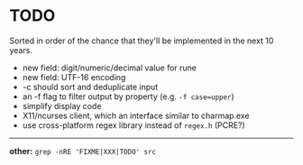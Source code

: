 # TODO

Sorted in order of the chance that they'll be implemented in the next 10
years.

- new field: digit/numeric/decimal value for rune
- new field: UTF-16 encoding
- -c should sort and deduplicate input
- an -f flag to filter output by property (e.g. `-f case=upper`)
- simplify display code
- X11/ncurses client, which an interface similar to charmap.exe
- use cross-platform regex library instead of `regex.h` (PCRE?)

---

**other:** `grep -nRE 'FIXME|XXX|TODO' src`
